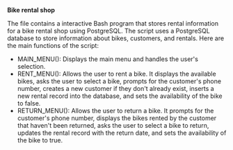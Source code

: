 **Bike rental shop**

The file contains a interactive Bash program that stores rental information for a bike rental shop using PostgreSQL. The script uses a PostgreSQL database to store information about bikes, customers, and rentals. Here are the main functions of the script:
- MAIN_MENU(): Displays the main menu and handles the user's selection.
- RENT_MENU(): Allows the user to rent a bike. It displays the available bikes, asks the user to select a bike, prompts for the customer's phone number, creates a new customer if they don't already exist, inserts a new rental record into the database, and sets the availability of the bike to false.
- RETURN_MENU(): Allows the user to return a bike. It prompts for the customer's phone number, displays the bikes rented by the customer that haven't been returned, asks the user to select a bike to return, updates the rental record with the return date, and sets the availability of the bike to true.
